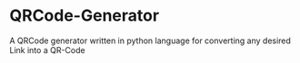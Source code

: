 # QRCode-Generator
A QRCode generator written in python language for converting any desired Link into a QR-Code
